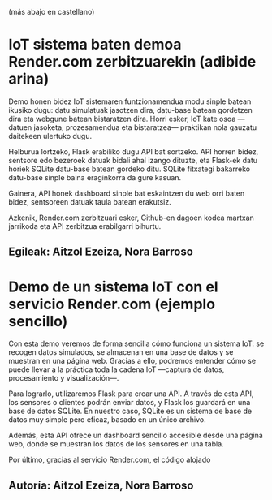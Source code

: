 (más abajo en castellano)
# IoT sistema baten demoa Render.com zerbitzuarekin (adibide arina)

Demo honen bidez IoT sistemaren funtzionamendua modu sinple batean ikusiko dugu: datu simulatuak jasotzen dira, datu-base batean gordetzen dira eta webgune batean bistaratzen dira. Horri esker, IoT kate osoa —datuen jasoketa, prozesamendua eta bistaratzea— praktikan nola gauzatu daitekeen ulertuko dugu.

Helburua lortzeko, Flask erabiliko dugu API bat sortzeko. API horren bidez, sentsore edo bezeroek datuak bidali ahal izango dituzte, eta Flask-ek datu horiek SQLite datu-base batean gordeko ditu. SQLite fitxategi bakarreko datu-base sinple baina eraginkorra da gure kasuan.

Gainera, API honek dashboard sinple bat eskaintzen du web orri baten bidez, sentsoreen datuak taula batean erakutsiz.

Azkenik, Render.com zerbitzuari esker, Github-en dagoen kodea martxan jarrikoda eta API zerbitzua erabilgarri bihurtu.

## Egileak: Aitzol Ezeiza, Nora Barroso

# Demo de un sistema IoT con el servicio Render.com (ejemplo sencillo)

Con esta demo veremos de forma sencilla cómo funciona un sistema IoT: se recogen datos simulados, se almacenan en una base de datos y se muestran en una página web. Gracias a ello, podremos entender cómo se puede llevar a la práctica toda la cadena IoT —captura de datos, procesamiento y visualización—.

Para lograrlo, utilizaremos Flask para crear una API. A través de esta API, los sensores o clientes podrán enviar datos, y Flask los guardará en una base de datos SQLite. En nuestro caso, SQLite es un sistema de base de datos muy simple pero eficaz, basado en un único archivo.

Además, esta API ofrece un dashboard sencillo accesible desde una página web, donde se muestran los datos de los sensores en una tabla.

Por último, gracias al servicio Render.com, el código alojado

## Autoría: Aitzol Ezeiza, Nora Barroso
